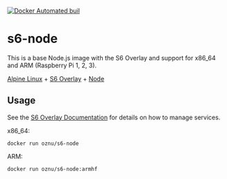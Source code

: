 [![Docker Automated buil](https://img.shields.io/docker/automated/oznu/homebridge.svg)](https://hub.docker.com/r/oznu/s6-node/)

# s6-node

This is a base Node.js image with the S6 Overlay and support for x86_64 and ARM (Raspberry Pi 1, 2, 3).

[Alpine Linux](https://alpinelinux.org/) + [S6 Overlay](https://github.com/just-containers/s6-overlay) + [Node](https://nodejs.org/en/)

## Usage

See the [S6 Overlay Documentation](https://github.com/just-containers/s6-overlay) for details on how to manage services.

x86_64:

```shell
docker run oznu/s6-node
```

ARM:

```shell
docker run oznu/s6-node:armhf
```
